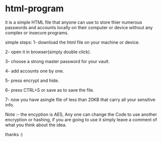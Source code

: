 # html-program

it is a simple HTML file that anyone can use to store thier numerous passwords and accounts locally on their computer or device
without any complex or insecure programs.

simple steps:
1- download the html file on your machine or device.

2- open it in browser(simply double click).

3- choose a strong master password for your vault.

4- add accounts one by one.

5- press encrypt and hide.

6- press CTRL+S or save as to save the file.

7- now you have asingle file of less than 20KB that carry all your sensitive info.

Note :- the encyption is AES, Any one can change the Code to use another encryption or hashing, if you are going to use it simply
leave a comment of what you think about the idea.

thanks :)
